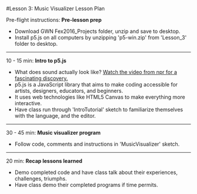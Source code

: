 #Lesson 3: Music Visualizer Lesson Plan

Pre-flight instructions:
**Pre-lesson prep**
* Download GWN Fex2016_Projects folder, unzip and save to desktop.
* Install p5.js on all computers by unzipping 'p5-win.zip' from 'Lesson_3' folder to desktop.

---
10 - 15 min: 
**Intro to p5.js**   
* What does sound actually look like? [Watch the video from npr for a fascinating discovery.](http://www.npr.org/2014/04/09/300563606/what-does-sound-look-like)
* p5.js is a JavaScript library that aims to make coding accessible for artists, designers, educators, and beginners.
* It uses web technologies like HTML5 Canvas to make everything more interactive.
* Have class run through 'IntroTutorial' sketch to familiarize themselves with the language, and the editor.

---
30 - 45 min: 
**Music visualizer program**  
* Follow code, comments and instructions in 'MusicVisualizer' sketch.

---
20 min:
**Recap lessons learned**  
* Demo completed code and have class talk about their experiences, challenges, triumphs.
* Have class demo their completed programs if time permits.

